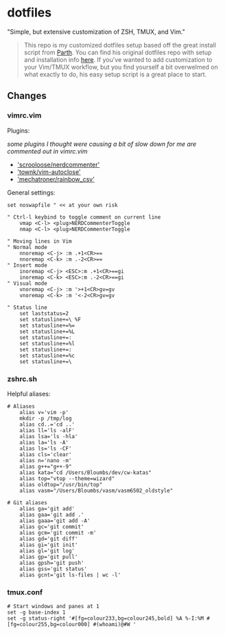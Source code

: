 # dotfiles

"Simple, but extensive customization of ZSH, TMUX, and Vim."

> This repo is my customized dotfiles setup based off the great install script from [Parth](https://github.com/Parth). You can find his original dotfiles repo with setup and installation info [here](https://github.com/Parth/dotfiles). If you've wanted to add customization to your Vim/TMUX workflow, but you find yourself a bit overwelmed on what exactly to do, his easy setup script is a great place to start.

## Changes

### vimrc.vim

Plugins:

*some plugins I thought were causing a bit of slow down for me are commented out in vimrc.vim*

- ['scrooloose/nerdcommenter'](https://github.com/preservim/nerdcommenter)
- ['townk/vim-autoclose'](https://github.com/Townk/vim-autoclose)
- ['mechatroner/rainbow_csv'](https://github.com/mechatroner/rainbow_csv)

General settings:

```
set noswapfile " << at your own risk

" Ctrl-l keybind to toggle comment on current line
    vmap <C-l> <plug>NERDCommenterToggle
    nmap <C-l> <plug>NERDCommenterToggle

" Moving lines in Vim
" Normal mode
    nnoremap <C-j> :m .+1<CR>==
    nnoremap <C-k> :m .-2<CR>==
" Insert mode
    inoremap <C-j> <ESC>:m .+1<CR>==gi
    inoremap <C-k> <ESC>:m .-2<CR>==gi
" Visual mode
    vnoremap <C-j> :m '>+1<CR>gv=gv
    vnoremap <C-k> :m '<-2<CR>gv=gv

" Status line
    set laststatus=2
    set statusline+=\ %F
    set statusline+=%=
    set statusline+=%L
    set statusline+=:
    set statusline+=%l
    set statusline+=:
    set statusline+=%c
    set statusline+=\ 
```

### zshrc.sh

Helpful aliases:

```
# Aliases
    alias v='vim -p'
    mkdir -p /tmp/log
    alias cd..='cd ..'
    alias ll='ls -alF'
    alias lsa='ls -hla'
    alias la='ls -A'
    alias ls='ls -CF'
    alias cls='clear'
    alias n='nano -m'
    alias g++="g++-9"
    alias kata="cd /Users/Bloumbs/dev/cw-katas"
    alias top="vtop --theme=wizard"
    alias oldtop="/usr/bin/top"
    alias vasm="/Users/Bloumbs/vasm/vasm6502_oldstyle"

# Git aliases
    alias ga='git add'
    alias gaa='git add .'
    alias gaaa='git add -A'
    alias gc='git commit'
    alias gcm='git commit -m'
    alias gd='git diff'
    alias gi='git init'
    alias gl='git log'
    alias gp='git pull'
    alias gpsh='git push'
    alias gss='git status'
    alias gcnt='git ls-files | wc -l'
```

### tmux.conf

```
# Start windows and panes at 1
set -g base-index 1
set -g status-right '#[fg=colour233,bg=colour245,bold] %A %-I:%M #[fg=colour255,bg=colour000] #(whoami)@#W '
```
